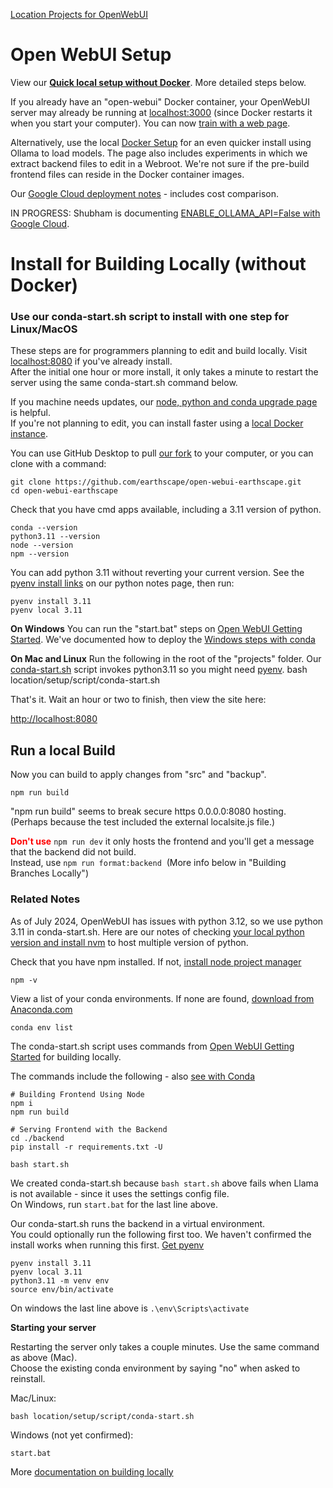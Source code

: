 [Location Projects for OpenWebUI](../)

# Open WebUI Setup

<!--Pinecone -->

View our **[Quick local setup without Docker](guides)**. More detailed steps below.

If you already have an "open-webui" Docker container, your OpenWebUI server may already be running at [localhost:3000](http://localhost:3000) (since Docker restarts it when you start your computer). You can now [train with a web page](train).

Alternatively, use the local [Docker Setup](docker) for an even quicker install using Ollama to load models. The page also includes experiments in which we extract backend files to edit in a Webroot. We're not sure if the pre-build frontend files can reside in the Docker container images.

Our [Google Cloud deployment notes](google-cloud) - includes cost comparison.

IN PROGRESS: Shubham is documenting [ENABLE\_OLLAMA\_API=False with Google Cloud](https://chatgpt.com/share/67a3f653-4a94-8003-ab30-99c176157ef3).
<br>

# Install for Building Locally (without Docker)

### Use our conda-start.sh script to install with one step for Linux/MacOS

These steps are for programmers planning to edit and build locally. Visit [localhost:8080](http://localhost:8080) if you've already install.  
After the initial one hour or more install, it only takes a minute to restart the server using the same conda-start.sh command below.

If you machine needs updates, our [node, python and conda upgrade page](https://model.earth/io/coders/python) is helpful.  
If you're not planning to edit, you can install faster using a [local Docker instance](docker).

You can use GitHub Desktop to pull [our fork](https://github.com/earthscape/open-webui-earthscape/) to your computer, or you can clone with a command:

<!--
    git clone https://github.com/modelearth/projects.git
    cd projects/
-->

    git clone https://github.com/earthscape/open-webui-earthscape.git
    cd open-webui-earthscape

Check that you have cmd apps available, including a 3.11 version of python.

    conda --version
    python3.11 --version
    node --version
    npm --version

You can add python 3.11 without reverting your current version.
See the [pyenv install links](/io/coders/python/) on our python notes page, then run:

    pyenv install 3.11
    pyenv local 3.11

**On Windows**
You can run the "start.bat" steps on [Open WebUI Getting Started](https://docs.openwebui.com/getting-started/). We've documented how to deploy the [Windows steps with conda](guides)

**On Mac and Linux**
Run the following in the root of the "projects" folder. Our [conda-start.sh](https://github.com/ModelEarth/projects/blob/main/location/setup/script/conda-start.sh) script invokes python3.11 so you might need [pyenv](https://model.earth/io/coders/python).
bash location/setup/script/conda-start.sh

That's it. Wait an hour or two to finish, then view the site here:

[http://localhost:8080](http://localhost:8080)

## Run a local Build

Now you can build to apply changes from "src" and "backup".

    npm run build

"npm run build" seems to break secure https 0.0.0.0:8080 hosting.  
(Perhaps because the test included the external localsite.js file.)

<b><span style="color:red">Don't use</span></b> `npm run dev` it only hosts the frontend and you'll get a message that the backend did not build.  
Instead, use `npm run format:backend` &nbsp;(More info below in "Building Branches Locally")<!-- need to confirm that works -->

### Related Notes

As of July 2024, OpenWebUI has issues with python 3.12, so we use python 3.11 in conda-start.sh. Here are our notes of checking [your local python version and install nvm](../../../io/coders/python/) to host multiple version of python.

Check that you have npm installed. If not, [install node project manager](../../../io/coders/python/)

    npm -v

View a list of your conda environments.
If none are found, [download from Anaconda.com](https://www.anaconda.com/download)

    conda env list

The conda-start.sh script uses commands from [Open WebUI Getting Started](https://docs.openwebui.com/getting-started/) for building locally.

The commands include the following - also [see with Conda](guides)

    # Building Frontend Using Node
    npm i
    npm run build

    # Serving Frontend with the Backend
    cd ./backend
    pip install -r requirements.txt -U

    bash start.sh

We created conda-start.sh because `bash start.sh` above fails when Llama is not available - since it uses the settings config file.  
On Windows, run `start.bat` for the last line above.

Our conda-start.sh runs the backend in a virtual environment.  
You could optionally run the following first too. We haven't confirmed the install works when running this first. [Get pyenv](/io/coders/python/)

    pyenv install 3.11
    pyenv local 3.11
    python3.11 -m venv env
    source env/bin/activate

On windows the last line above is `.\env\Scripts\activate`

<!--
### RAM error when running Ollama on a 5-year old Mac

A RAM error shut down the local site: [1 leaked semaphore](https://github.com/lllyasviel/Fooocus/discussions/2690)
The CPU was not running hot when this occurred.
-->

<!--
The following restarted the frontend at [localhost:5173](http://localhost:5173/)
After a couple minutes you'll see "Open WebUI Backend Required"

	npm run dev
-->
<!--
Running the pre-existing bash start.sh results in:

Loading WEBUI_SECRET_KEY from file, not provided as an environment variable.
Loading WEBUI_SECRET_KEY from .webui_secret_key
start.sh: line 23: ${USE_OLLAMA_DOCKER,,}: bad substitution
start.sh: line 25: ${USE_CUDA_DOCKER,,}: bad substitution
start.sh: line 52: exec: uvicorn: not found

Is there a fast way to reopen the conda instance?
-->

**Starting your server**

Restarting the server only takes a couple minutes. Use the same command as above (Mac).  
Choose the existing conda environment by saying "no" when asked to reinstall.

Mac/Linux:

    bash location/setup/script/conda-start.sh

Windows (not yet confirmed):

    start.bat

More [documentation on building locally](https://docs.openwebui.com/getting-started/)
